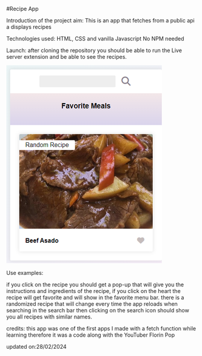 #Recipe App

Introduction of the project aim:
This is an app that fetches from a public api a displays recipes

Technologies used:
HTML, CSS and vanilla Javascript
No NPM needed

Launch:
after cloning the repository you should be able to run the Live server extension and be able to see the recipes.



![picture of the landing page](image.png)




Use examples:

if you click on the recipe you should get a pop-up that will give you the instructions and ingredients of the recipe, if you click on the heart the recipe will get favorite and will show in the favorite menu bar. there is a randomized recipe that will change every time the app reloads
when searching in the search bar then clicking on the search icon should show you all recipes with similar names.

credits:
this app was one of the first apps I made with a fetch function while learning therefore it was a code along with the YouTuber Florin Pop

updated on:28/02/2024
